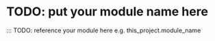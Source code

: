# TODO: put your module name here

::: TODO: reference your module here e.g. this_project.module_name
